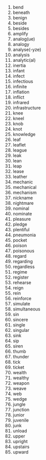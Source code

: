 1. bend
2. beneath
3. benign
4. beside
5. besides
6. amplify
7. analog(ue)
8. analogy
9. analyse(-yze)
10. analysis
11. analytic(al)
12. inertia
13. infant
14. infect
15. infectious
16. infinite
17. inflation
18. inflict
19. infrared
20. infrastructure
21. knee
22. kneel
23. knob
24. knot
25. knowledge
26. leaf
27. leaflet
28. league
29. leak
30. lean
31. leap
32. lease
33. leather
34. mechanic
35. mechanical
36. mechanism
37. nickname
38. nightmare
39. nominal
40. nominate
41. pleasure
42. pledge
43. plentiful
44. pneumonia
45. pocket
46. poison
47. poisonous
48. regard
49. regarding
50. regardless
51. regime
52. register
53. rehearse
54. reign
55. rein
56. reinforce
57. simulate
58. simultaneous
59. sin
60. sincere
61. single
62. singular
63. sink
64. sip
65. siren
66. thumb
67. thunder
68. tick
69. ticket
70. wealth
71. wealthy
72. weapon
73. weave
74. web
75. wedge
76. jungle
77. junction
78. junior
79. juvenile
80. junk
81. unload
82. upper
83. upright
84. upstairs
85. upward

